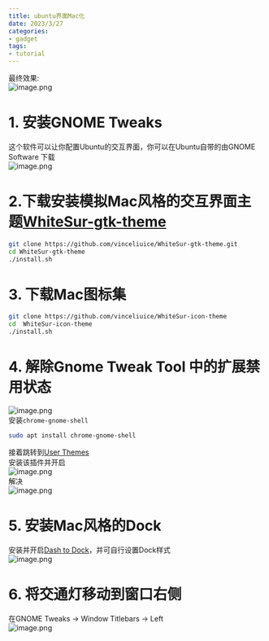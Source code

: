 ```yaml
---
title: ubuntu界面Mac化 
date: 2023/3/27
categories:
- gadget 
tags: 
- tutorial
---
```

<meta name="referrer" content="no-referrer"/>

最终效果:<br />![image.png](https://cdn.nlark.com/yuque/0/2023/png/29536731/1679904915178-2b8d446d-4d5f-42d7-9850-d5a4c0dc0bcf.png#averageHue=%232dc92b&clientId=u8ce3d915-14ae-4&from=paste&height=565&id=ueeea8242&name=image.png&originHeight=848&originWidth=1914&originalType=binary&ratio=1.5&rotation=0&showTitle=false&size=159245&status=done&style=none&taskId=u5fb92b60-b558-40fb-9a44-b1f4da5e687&title=&width=1276) 

# 1. 安装GNOME Tweaks
这个软件可以让你配置Ubuntu的交互界面，你可以在Ubuntu自带的由GNOME Software 下载<br />![image.png](https://cdn.nlark.com/yuque/0/2023/png/29536731/1679900946204-c742a5d9-a91a-4b67-8a85-b82a66b80d98.png#averageHue=%235e5e5e&clientId=ud601214a-d7ed-4&from=paste&height=390&id=u117233a8&name=image.png&originHeight=743&originWidth=1084&originalType=binary&ratio=1.5625&rotation=0&showTitle=false&size=75219&status=done&style=none&taskId=uaaab7274-262a-40dc-b6b7-e1858e9749d&title=&width=568.760009765625)

<!--more-->
<a name="i6Rr5"></a>
# 2.下载安装模拟Mac风格的交互界面主题[WhiteSur-gtk-theme](https://github.com/vinceliuice/WhiteSur-gtk-theme)
```bash
git clone https://github.com/vinceliuice/WhiteSur-gtk-theme.git
cd WhiteSur-gtk-theme
./install.sh
```
<a name="dH9pb"></a>
# 3. 下载Mac图标集
```bash
git clone https://github.com/vinceliuice/WhiteSur-icon-theme
cd  WhiteSur-icon-theme
./install.sh
```
<a name="cwXmK"></a>
# 4. 解除Gnome Tweak Tool 中的扩展禁用状态
![image.png](https://cdn.nlark.com/yuque/0/2023/png/29536731/1679901490751-dac0bd23-34aa-40db-a176-024e2f42459f.png#averageHue=%234d4c4c&clientId=ud601214a-d7ed-4&from=paste&height=400&id=u37ab7a7f&name=image.png&originHeight=625&originWidth=1044&originalType=binary&ratio=1.5625&rotation=0&showTitle=false&size=100597&status=done&style=none&taskId=u1f3960dc-937b-4e46-b496-68fe90b71d4&title=&width=668.16)<br />安装`chrome-gnome-shell`
```bash
sudo apt install chrome-gnome-shell
```
接着跳转到[User Themes](https://extensions.gnome.org/extension/19/user-themes/)<br />安装该插件并开启<br />![image.png](https://cdn.nlark.com/yuque/0/2023/png/29536731/1679901620872-e69d3a78-b565-4b13-9736-46750d55fe6b.png#averageHue=%23fcfcfb&clientId=ud601214a-d7ed-4&from=paste&height=272&id=uaa079ca5&name=image.png&originHeight=425&originWidth=1447&originalType=binary&ratio=1.5625&rotation=0&showTitle=false&size=60616&status=done&style=none&taskId=uf904ddd5-8741-44fd-b6ad-7a7442b5c3c&title=&width=926.08)<br />解决<br />![image.png](https://cdn.nlark.com/yuque/0/2023/png/29536731/1679901649198-a2f7d303-960f-4b35-b96e-0bc7c8ae464b.png#averageHue=%23353534&clientId=ud601214a-d7ed-4&from=paste&height=390&id=u3191091d&name=image.png&originHeight=609&originWidth=1044&originalType=binary&ratio=1.5625&rotation=0&showTitle=false&size=76490&status=done&style=none&taskId=u79e6d1ca-ed2a-420f-9c0b-caec1b63807&title=&width=668.16)

<a name="p4iNI"></a>
# 5. 安装Mac风格的Dock
安装并开启[Dash to Dock](https://extensions.gnome.org/extension/307/dash-to-dock/)，并可自行设置Dock样式<br />![image.png](https://cdn.nlark.com/yuque/0/2023/png/29536731/1679903078052-658ae42a-c311-4990-93f7-dc8700c3ddb5.png#averageHue=%23696969&clientId=u33b15efd-72b8-4&from=paste&height=437&id=ub859c8a3&name=image.png&originHeight=683&originWidth=1385&originalType=binary&ratio=1.5625&rotation=0&showTitle=false&size=168939&status=done&style=none&taskId=u7cf1d85f-9a5e-4770-8407-ce5971d3b0b&title=&width=886.4)

<a name="EAoF9"></a>
# 6. 将交通灯移动到窗口右侧
在GNOME Tweaks -> Window Titlebars -> Left<br />![image.png](https://cdn.nlark.com/yuque/0/2023/png/29536731/1679904374525-112bf886-c3ed-4b08-8636-460188802e21.png#averageHue=%23393938&clientId=u053a5944-acf3-4&from=paste&height=429&id=u3ec2f613&name=image.png&originHeight=643&originWidth=1066&originalType=binary&ratio=1.5&rotation=0&showTitle=false&size=79002&status=done&style=none&taskId=u3d4a3f13-0d2f-4d62-9dff-3a863f75003&title=&width=710.6666666666666)

